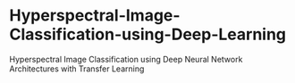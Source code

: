 # Hyperspectral-Image-Classification-using-Deep-Learning
Hyperspectral Image Classification using Deep Neural Network Architectures with Transfer Learning
